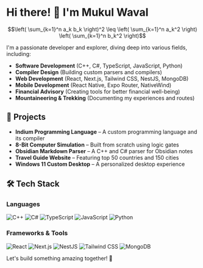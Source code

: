 # Hi there! 👋 I'm Mukul Waval

$$\left( \sum_{k=1}^n a_k b_k \right)^2 \leq \left( \sum_{k=1}^n a_k^2 \right) \left( \sum_{k=1}^n b_k^2 \right)$$

I'm a passionate developer and explorer, diving deep into various fields, including:

- **Software Development** (C++, C#, TypeScript, JavaScript, Python)
- **Compiler Design** (Building custom parsers and compilers)
- **Web Development** (React, Next.js, Tailwind CSS, NestJS, MongoDB)
- **Mobile Development** (React Native, Expo Router, NativeWind)
- **Financial Advisory** (Creating tools for better financial well-being)
- **Mountaineering & Trekking** (Documenting my experiences and routes)

## 🚀 Projects

- **Indium Programming Language** – A custom programming language and its compiler
- **8-Bit Computer Simulation** – Built from scratch using logic gates
- **Obsidian Markdown Parser** – A C++ and C# parser for Obsidian notes
- **Travel Guide Website** – Featuring top 50 countries and 150 cities
- **Windows 11 Custom Desktop** – A personalized desktop experience

## 🛠️ Tech Stack

### **Languages**

![C++](https://img.shields.io/badge/C%2B%2B-00599C?style=flat&logo=c%2B%2B&logoColor=white)
![C#](https://img.shields.io/badge/C%23-239120?style=flat&logo=c-sharp&logoColor=white)
![TypeScript](https://img.shields.io/badge/TypeScript-007ACC?style=flat&logo=typescript&logoColor=white)
![JavaScript](https://img.shields.io/badge/JavaScript-F7DF1E?style=flat&logo=javascript&logoColor=black)
![Python](https://img.shields.io/badge/Python-3776AB?style=flat&logo=python&logoColor=white)

### **Frameworks & Tools**

![React](https://img.shields.io/badge/React-61DAFB?style=flat&logo=react&logoColor=black)
![Next.js](https://img.shields.io/badge/Next.js-000000?style=flat&logo=nextdotjs&logoColor=white)
![NestJS](https://img.shields.io/badge/NestJS-E0234E?style=flat&logo=nestjs&logoColor=white)
![Tailwind CSS](https://img.shields.io/badge/Tailwind_CSS-38B2AC?style=flat&logo=tailwind-css&logoColor=white)
![MongoDB](https://img.shields.io/badge/MongoDB-47A248?style=flat&logo=mongodb&logoColor=white)

Let's build something amazing together! 🚀
